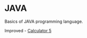# JAVA
Basics of JAVA programming language. 

Improved - <a href='https://github.com/himanshuaryan/JAVA/blob/main/calc4.java'>Calculator 5</a>
